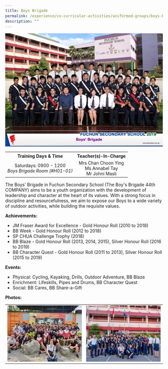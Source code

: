 ```yaml
---
title: Boys Brigade
permalink: /experience/co-curricular-activities/uniformed-groups/boys-brigade/
description: ""
---
```

<img src="/images/boys1.jpeg">
<table>
<tbody>
<tr>
<th style="text-align: center;">Training Days &amp; Time</th>
<th style="text-align: center;">Teacher(s)-In-Charge</th>
</tr>
<tr>
<td style="text-align: center;">
<div>Saturdays: 0900 - 1200</div>
<div><em>Boys Brigade Room (#H01-01)</em></div>
</td>
<td style="text-align: center;">
<div>Mrs Chan Choon Ying</div>
<div>Ms Annabel Tay</div>
<div>Mr Johni Masli</div>
</td>
</tr>
</tbody>
</table>
<p>The Boys' Brigade in Fuchun Secondary School (The Boy's Brigade 44th COMPANY) aims to be a youth organization with the development of leadership and character at the heart of its values. With a strong focus in discipline and resourcefulness, we aim to expose our Boys to a wide variety of outdoor activities, while building the requisite values.</p>
<p><strong>Achievements:</strong></p>
<ul>
<li>JM Fraser Award for Excellence - Gold Honour Roll (2010 to 2018)</li>
<li>BB Week - Gold Honour Roll (2012 to 2018)</li>
<li>SP CHUA Challenge Trophy (2018)</li>
<li>BB Blaze - Gold Honour Roll (2013, 2014, 2015), Silver Honour Roll (2016 to 2019)</li>
<li>BB Character Quest - Gold Honour Roll (2011 to 2013), Silver Honour Roll (2015 to 2019)</li>
</ul>
<p><strong>Events:</strong></p>
<ul>
<li>Physical: Cycling, Kayaking, Drills, Outdoor Adventure, BB Blaze</li>
<li>Enrichment: Lifeskills, Pipes and Drums, BB Character Quest</li>
<li>Social: BB Cares, BB Share-a-Gift</li>
</ul>
<p><strong>Photos:</strong></p>
<table>
<tbody>
<tr>
<td><img src="/images/boys2.jpeg"></td>
<td><img src="/images/boys3.jpeg"></td>
</tr>
</tbody>
</table>